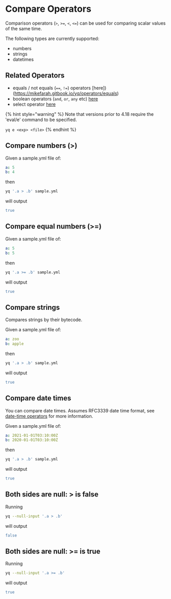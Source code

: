 # Compare Operators

Comparison operators (`>`, `>=`, `<`, `<=`) can be used for comparing scalar values of the same time.

The following types are currently supported:

- numbers
- strings
- datetimes

## Related Operators

- equals / not equals (`==`, `!=`) operators [here])(https://mikefarah.gitbook.io/yq/operators/equals)
- boolean operators (`and`, `or`, `any` etc) [here](https://mikefarah.gitbook.io/yq/operators/boolean-operators)
- select operator [here](https://mikefarah.gitbook.io/yq/operators/select)

{% hint style="warning" %}
Note that versions prior to 4.18 require the 'eval/e' command to be specified.&#x20;

`yq e <exp> <file>`
{% endhint %}

## Compare numbers (>)
Given a sample.yml file of:
```yaml
a: 5
b: 4
```
then
```bash
yq '.a > .b' sample.yml
```
will output
```yaml
true
```

## Compare equal numbers (>=)
Given a sample.yml file of:
```yaml
a: 5
b: 5
```
then
```bash
yq '.a >= .b' sample.yml
```
will output
```yaml
true
```

## Compare strings
Compares strings by their bytecode.

Given a sample.yml file of:
```yaml
a: zoo
b: apple
```
then
```bash
yq '.a > .b' sample.yml
```
will output
```yaml
true
```

## Compare date times
You can compare date times. Assumes RFC3339 date time format, see [date-time operators](https://mikefarah.gitbook.io/yq/operators/date-time-operators) for more information.

Given a sample.yml file of:
```yaml
a: 2021-01-01T03:10:00Z
b: 2020-01-01T03:10:00Z
```
then
```bash
yq '.a > .b' sample.yml
```
will output
```yaml
true
```

## Both sides are null: > is false
Running
```bash
yq --null-input '.a > .b'
```
will output
```yaml
false
```

## Both sides are null: >= is true
Running
```bash
yq --null-input '.a >= .b'
```
will output
```yaml
true
```

